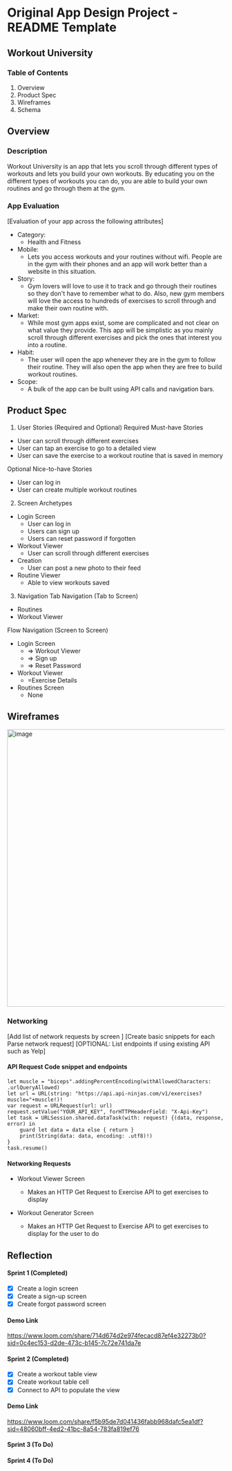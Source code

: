 # Original App Design Project - README Template
## Workout University
### Table of Contents
1. Overview
2. Product Spec
3. Wireframes
4. Schema

## Overview
### Description
Workout University is an app that lets you scroll through different types of workouts and lets you build your own workouts. By educating you on the different types of workouts you can do, you are able to build your own routines and go through them at the gym. 

### App Evaluation
[Evaluation of your app across the following attributes]

- Category:
    - Health and Fitness
- Mobile:
    - Lets you access workouts and your routines without wifi. People are in the gym with their phones and an app will work better than a website in this situation. 
- Story:
    - Gym lovers will love to use it to track and go through their routines so they don't have to remember what to do. Also, new gym members will love the access to hundreds of exercises to scroll through and make their own routine with. 
- Market:
    - While most gym apps exist, some are complicated and not clear on what value they provide. This app will be simplistic as you mainly scroll through different exercises and pick the ones that interest you into a routine. 
- Habit:
    - The user will open the app whenever they are in the gym to follow their routine. They will also open the app when they are free to build workout routines. 
- Scope:
    - A bulk of the app can be built using API calls and navigation bars. 

## Product Spec
1. User Stories (Required and Optional)
Required Must-have Stories
- User can scroll through different exercises 
- User can tap an exercise to go to a detailed view 
- User can save the exercise to a workout routine that is saved in memory



Optional Nice-to-have Stories
- User can log in
- User can create multiple workout routines


2. Screen Archetypes
- Login Screen
    - User can log in
    - Users can sign up
    - Users can reset password if forgotten
- Workout Viewer
    - User can scroll through different exercises
- Creation
    - User can post a new photo to their feed
 - Routine Viewer
    - Able to view workouts saved 

3. Navigation
Tab Navigation (Tab to Screen)
- Routines
- Workout Viewer

Flow Navigation (Screen to Screen)
- Login Screen
    - => Workout Viewer
    - => Sign up
    - => Reset Password
- Workout Viewer
    - =Exercise Details 
- Routines Screen
    - None     


## Wireframes
<img width="642" alt="image" src="https://github.com/Topusaha/Workout-University/assets/63518805/f1bc835f-14fa-4c3a-9dcf-64ec855d910b">



### Networking
[Add list of network requests by screen ]
[Create basic snippets for each Parse network request]
[OPTIONAL: List endpoints if using existing API such as Yelp]

#### API Request Code snippet and endpoints
```
let muscle = "biceps".addingPercentEncoding(withAllowedCharacters: .urlQueryAllowed)
let url = URL(string: "https://api.api-ninjas.com/v1/exercises?muscle="+muscle!)!
var request = URLRequest(url: url)
request.setValue("YOUR_API_KEY", forHTTPHeaderField: "X-Api-Key")
let task = URLSession.shared.dataTask(with: request) {(data, response, error) in
    guard let data = data else { return }
    print(String(data: data, encoding: .utf8)!)
}
task.resume()
```

#### Networking Requests
- Workout Viewer Screen
    - Makes an HTTP Get Request to Exercise API to get exercises to display
      
- Workout Generator Screen
    - Makes an HTTP Get Request to Exercise API to get exercises to display for the user to do 

## Reflection 
#### Sprint 1 (Completed)
- [X] Create a login screen
- [X] Create a sign-up screen
- [X] Create forgot password screen

#### Demo Link 
https://www.loom.com/share/714d674d2e974fecacd87ef4e32273b0?sid=0c4ec153-d2de-473c-b145-7c72e741da7e

#### Sprint 2 (Completed)
- [X] Create a workout table view
- [X] Create workout table cell
- [X] Connect to API to populate the view

#### Demo Link 
https://www.loom.com/share/f5b95de7d041436fabb968dafc5ea1df?sid=48060bff-4ed2-41bc-8a54-783fa819ef76
#### Sprint 3 (To Do)
#### Sprint 4 (To Do)
